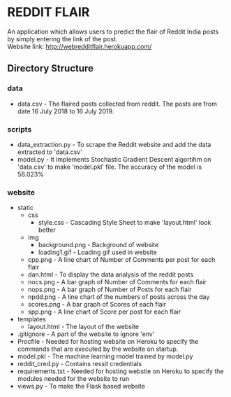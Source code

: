 # REDDIT FLAIR
An application which allows users to predict the flair of Reddit India posts by simply entering the link of the post.<br />
Website link: http://webredditflair.herokuapp.com/
## Directory Structure

### data
* data.csv - The flaired posts collected from reddit. The posts are from date 16 July 2018 to 16 July 2019.

### scripts
* data_extraction.py - To scrape the Reddit website and add the data extracted to 'data.csv'
* model.py - It implements Stochastic Gradient Descent algortihm on 'data.csv' to make 'model.pkl' file. The accuracy of the model is 56.023%

### website
* static
  * css 
    * style.css - Cascading Style Sheet to make 'layout.html' look better
  * img
    * background.png - Background of website
    * loading1.gif - Loading gif used in website
  * cpp.png - A line chart of Number of Comments per post for each flair
  * dan.html - To display the data analysis of the reddit posts
  * nocs.png - A bar graph of Number of Comments for each flair
  * nops.png - A bar graph of Number of Posts for each flair
  * npdd.png - A line chart of the numbers of posts across the day
  * scores.png - A bar graph of Scores of each flair
  * spp.png - A line chart of Score per post for each flair
* templates
  * layout.html - The layout of the website
* .gitignore - A part of the website to ignore 'env'
* Procfile - Needed for hosting website on Heroku to specify the commands that are executed by the website on startup.    
* model.pkl - The machine learning model trained by model.py
* reddit_cred.py - Contains ressit credentials
* requirements.txt - Needed for hosting webstie on Heroku to specify the modules needed for the website to run
* views.py - To make the Flask based website






